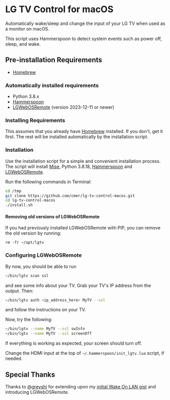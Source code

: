 # LG TV Control for macOS

Automatically wake/sleep and change the input of your LG TV when used as a monitor on macOS.

This script uses Hammerspoon to detect system events such as power off, sleep, and wake.

## Pre-installation Requirements

- [Homebrew](https://brew.sh/)

### Automatically installed requirements
- Python 3.8.x
- [Hammerspoon](https://www.hammerspoon.org/)
- [LGWebOSRemote](https://github.com/klattimer/LGWebOSRemote) (version 2023-12-11 or newer)

### Installing Requirements

This assumes that you already have [Homebrew](https://brew.sh) installed. If you don't, get it first. The rest will be installed automatically by the installation script.

### Installation

Use the installation script for a simple and convenient installation process. The script will install [Mise](https://mise.jdx.dev/), Python 3.8.18, [Hammerspoon](https://www.hammerspoon.org/) and [LGWebOSRemote](https://github.com/klattimer/LGWebOSRemote).

Run the following commands in Terminal:

```bash
cd /tmp
git clone https://github.com/cmer/lg-tv-control-macos.git
cd lg-tv-control-macos
./install.sh
```


#### Removing old versions of LGWebOSRemote

If you had previously installed LGWebOSRemote with PIP,
you can remove the old version by running:

```
rm -fr ~/opt/lgtv
```

### Configuring LGWebOSRemote

By now, you should be able to run

```sh
~/bin/lgtv scan ssl
```

and see some info about your TV. Grab your TV's IP address from the output. Then:

```sh
~/bin/lgtv auth <ip_address_here> MyTV --ssl
```

and follow the instructions on your TV.

Now, try the following:

```sh
~/bin/lgtv --name MyTV --ssl swInfo
~/bin/lgtv --name MyTV --ssl screenOff
```

If everything is working as expected, your screen should turn off.

Change the HDMI input at the top of `~/.hammerspoon/init_lgtv.lua` script, if needed.

## Special Thanks

Thanks to [@greyshi](https://github.com/greyshi) for extending upon my [initial Wake On LAN gist](https://gist.github.com/cmer/bd40d9da0055d257c5aab2e0143ee17b) and introducing LGWebOSRemote.
